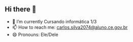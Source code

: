 ## Hi there 👋


- 🌱 I’m currently  Cursando informática 1/3
- 📫 How to reach me: carlos.silva2074@aluno.ce.gov.br
- 😄 Pronouns: Ele/Dele


